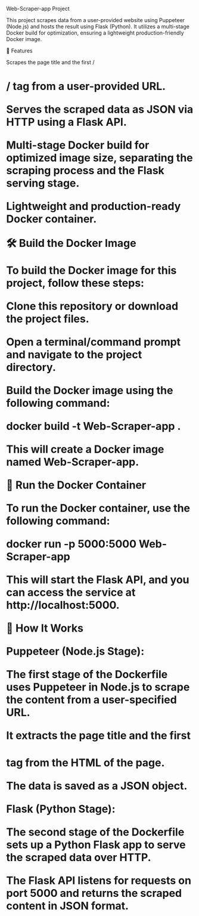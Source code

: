 Web-Scraper-app Project

This project scrapes data from a user-provided website using Puppeteer (Node.js) and hosts the result using Flask (Python). It utilizes a multi-stage Docker build for optimization, ensuring a lightweight production-friendly Docker image.

📌 Features

Scrapes the page title and the first /<h1>/ tag from a user-provided URL.

Serves the scraped data as JSON via HTTP using a Flask API.

Multi-stage Docker build for optimized image size, separating the scraping process and the Flask serving stage.

Lightweight and production-ready Docker container.

🛠️ Build the Docker Image

To build the Docker image for this project, follow these steps:

Clone this repository or download the project files.

Open a terminal/command prompt and navigate to the project directory.

Build the Docker image using the following command:

docker build -t Web-Scraper-app .

This will create a Docker image named Web-Scraper-app.

🚀 Run the Docker Container

To run the Docker container, use the following command:

docker run -p 5000:5000 Web-Scraper-app

This will start the Flask API, and you can access the service at http://localhost:5000.

🔧 How It Works

Puppeteer (Node.js Stage):

The first stage of the Dockerfile uses Puppeteer in Node.js to scrape the content from a user-specified URL.

It extracts the page title and the first <h1> tag from the HTML of the page.

The data is saved as a JSON object.

Flask (Python Stage):

The second stage of the Dockerfile sets up a Python Flask app to serve the scraped data over HTTP.

The Flask API listens for requests on port 5000 and returns the scraped content in JSON format.


